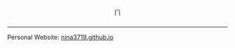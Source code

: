 <p align="center">
<img src="img/favicon-32x32.png"
     alt="nina icon" />
</p>

<hr/>

Personal Website: <a href="https://nina3719.github.io/" target="_blank"> nina3719.github.io </a>
